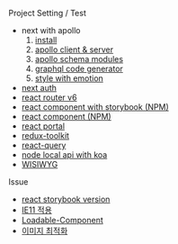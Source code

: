 Project Setting / Test

- next with apollo
  1.  [install](https://github.com/kdilot/log/tree/main/next-with-apollo/next-with-apollo1#readme)
  2.  [apollo client & server](https://github.com/kdilot/log/tree/main/next-with-apollo/next-with-apollo2#readme)
  3.  [apollo schema modules](https://github.com/kdilot/log/tree/main/next-with-apollo/next-with-apollo3#readme)
  4.  [graphql code generator](https://github.com/kdilot/log/tree/main/next-with-apollo/next-with-apollo4#readme)
  5.  [style with emotion](https://github.com/kdilot/log/tree/main/next-with-apollo/next-with-apollo5#readme)
- [next auth](https://github.com/kdilot/log/tree/main/next-with-auth#readme)
- [react router v6](https://github.com/kdilot/log/tree/main/react-router#readme)
- [react component with storybook (NPM)](https://github.com/kdilot/log/tree/main/react-component-npm-storybook#readme)
- [react component (NPM)](https://github.com/kdilot/log/tree/main/react-component-npm#readme)
- [react portal](https://github.com/kdilot/log/tree/main/cra-portal#readme)
- [redux-toolkit](https://github.com/kdilot/log/tree/main/cra-redux-toolkit#readme)
- [react-query](https://github.com/kdilot/log/tree/main/cra-react-query#readme)
- [node local api with koa](https://github.com/kdilot/log/tree/main/node-koa#readme)
- [WISIWYG](https://gist.github.com/kdilot/9ad8c363d739f97722c2c255fb3bbe97)

Issue

- [react storybook version](https://github.com/kdilot/log/tree/main/cra-storybook#readme)
- [IE11 적용](https://gist.github.com/kdilot/80204841f80b6f47ba0fd92fc749e6da)
- [Loadable-Component](https://gist.github.com/kdilot/f1d57e88fb3c0c90e6fc150c83bf39ff)
- [이미지 최적화](https://gist.github.com/kdilot/cdf5db9f4a1b677f07c6a50609b12848)
